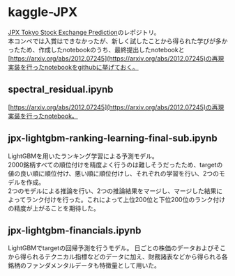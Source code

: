 # kaggle-JPX
[JPX Tokyo Stock Exchange Prediction](https://www.kaggle.com/competitions/jpx-tokyo-stock-exchange-prediction)のレポジトリ。  
本コンペでは入賞はできなかったが、新しく試したことから得られた学びが多かったため、作成したnotebookのうち、最終提出したnotebookと[https://arxiv.org/abs/2012.07245](https://arxiv.org/abs/2012.07245)の再現実装を行ったnotebookをgithubに挙げておく。


## spectral_residual.ipynb
[https://arxiv.org/abs/2012.07245](https://arxiv.org/abs/2012.07245)の再現実装を行ったnotebook。

## jpx-lightgbm-ranking-learning-final-sub.ipynb
LightGBMを用いたランキング学習による予測モデル。  
2000銘柄すべての順位付けを精度よく行うのは難しそうだったため、targetの値の良い順に順位付け、悪い順に順位付けし、それぞれの学習を行い、2つのモデルを作成。  
2つのモデルによる推論を行い、2つの推論結果をマージし、マージした結果によってランク付けを行った。これによって上位200位と下位200位のランク付けの精度が上がることを期待した。

## jpx-lightgbm-financials.ipynb
LightGBMでtargetの回帰予測を行うモデル。
日ごとの株価のデータおよびそこから得られるテクニカル指標などのデータに加え、財務諸表などから得られる各銘柄のファンダメンタルデータも特徴量として用いた。
